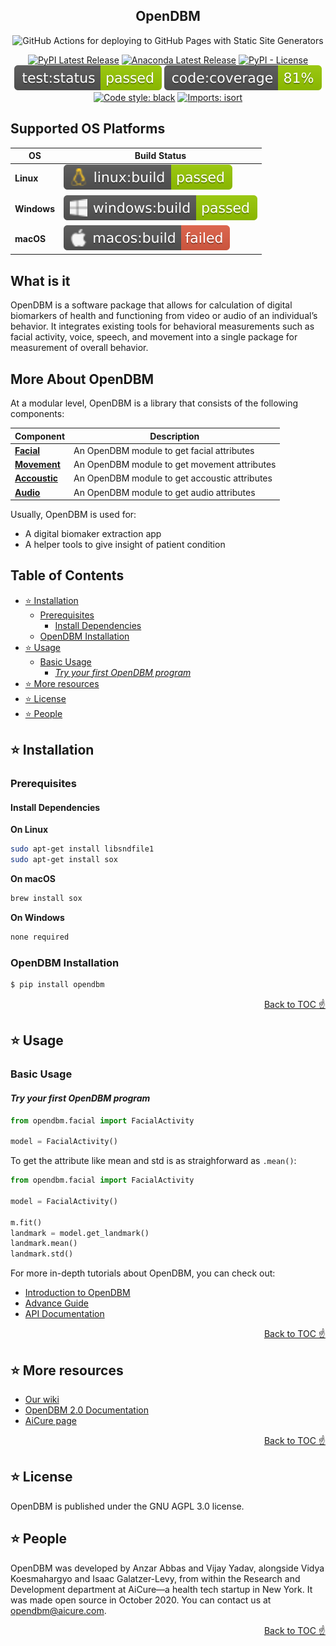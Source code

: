 <h2 align="center">
OpenDBM
</h2>

<div align="center">
  <img width="400" alt="GitHub Actions for deploying to GitHub Pages with Static Site Generators" src="./images/odbm.png">

[![PyPI Latest Release](https://img.shields.io/pypi/v/odbm?style=plastic)](https://pypi.org/project/odbm/)
[![Anaconda Latest Release](https://img.shields.io/badge/Anaconda.org-1.4.3-blue.svg?style=plastic)](https://anaconda.org/r/r-odbc)
[![PyPI - License](https://img.shields.io/pypi/l/odbm?style=plastic)](https://github.com/AiCure/open_dbm/blob/master/license.txt)
[![Test](https://raw.githubusercontent.com/teebid/aicure_opendbm/master/images/badges/test_status.svg)](https://github.com/teebid/aicure_opendbm/actions/workflows/open_dbm-code-checking.yml?query=branch%3Amaster++)
[![Coverage](https://raw.githubusercontent.com/teebid/aicure_opendbm/master/images/badges/code_coverage.svg)](https://github.com/teebid/aicure_opendbm/actions/workflows/open_dbm-code-checking.yml?query=branch%3Amaster++)
[![Code style: black](https://img.shields.io/badge/code%20style-black-000000.svg?style=flat)](https://github.com/psf/black)
[![Imports: isort](https://img.shields.io/badge/%20imports-isort-%231674b1?style=flat&labelColor=ef8336)](https://pycqa.github.io/isort/)
</div>

## Supported OS Platforms

OS                    | Build Status
----------------------------- | --------------------------------------------------------------------------------------------------------------------------------------------------------------------------------
**Linux**                 | [![Build](https://github.com/teebid/aicure_opendbm/blob/master/images/badges/linux_status.svg)](https://github.com/teebid/aicure_opendbm/actions/workflows/open_dbm-build-checking.yml)
**Windows**                 | [![Build](https://github.com/teebid/aicure_opendbm/blob/master/images/badges/windows_status.svg)](https://github.com/teebid/aicure_opendbm/actions/workflows/open_dbm-build-checking.yml)
**macOS**                 | [![Build](https://github.com/teebid/aicure_opendbm/blob/master/images/badges/macos_status.svg)](https://github.com/teebid/aicure_opendbm/actions/workflows/open_dbm-build-checking.yml)


## What is it
OpenDBM is a software package that allows for calculation of digital 
biomarkers of health and functioning from video or audio of an individual’s 
behavior. It integrates existing tools for behavioral measurements such as
facial activity, voice, speech, and movement into a single package for measurement 
of overall behavior.

## More About OpenDBM

At a modular level, OpenDBM is a library that consists of the following components:

| Component | Description |
| ---- | --- |
| [**Facial**](https://teebid.github.io/aicure_opendbm/docs/category/api/facial) | An OpenDBM module to get facial attributes |
| [**Movement**](https://teebid.github.io/aicure_opendbm/docs/category/api/movement) | An OpenDBM module to get movement attributes |
| [**Accoustic**](https://teebid.github.io/aicure_opendbm/docs/category/api/accoustic) | An OpenDBM module to get accoustic attributes  |
| [**Audio**](https://teebid.github.io/aicure_opendbm/docs/category/api/audio) | An OpenDBM module to get audio attributes |

Usually, OpenDBM is used for:

- A digital biomaker extraction app
- A helper tools to give insight of patient condition

## Table of Contents

<!-- START doctoc generated TOC please keep comment here to allow auto update -->
<!-- DON'T EDIT THIS SECTION, INSTEAD RE-RUN doctoc TO UPDATE -->

- [⭐️ Installation](#%EF%B8%8F-installation)
  - [Prerequisites](#prerequisites)
    - [Install Dependencies](#install-dependencies)
  - [OpenDBM Installation](#opendbm-installation)
- [⭐️ Usage](#%EF%B8%8F-usage)
  - [Basic Usage](#basic-usage)
    - [*Try your first OpenDBM program*](#try-your-first-opendbm-program)
- [⭐️ More resources](#%EF%B8%8F-more-resources)
- [⭐️ License](#%EF%B8%8F-license)
- [⭐️ People](#%EF%B8%8F-people)

<!-- END doctoc generated TOC please keep comment here to allow auto update -->

## ⭐️ Installation
### Prerequisites
#### Install Dependencies

**On Linux**

```bash
sudo apt-get install libsndfile1
sudo apt-get install sox
```

**On macOS**

```bash
brew install sox
```

**On Windows**

```bash
none required
```

### OpenDBM Installation
```bash
$ pip install opendbm 
```

<div align="right">
<a href="#table-of-contents">Back to TOC ☝️</a>
</div>

## ⭐️ Usage
### Basic Usage
#### *Try your first OpenDBM program*
```python
from opendbm.facial import FacialActivity

model = FacialActivity()
```

To get the attribute like mean and std is as straighforward as `.mean()`:

```python
from opendbm.facial import FacialActivity

model = FacialActivity()

m.fit()
landmark = model.get_landmark()
landmark.mean()
landmark.std()
```

For more in-depth tutorials about OpenDBM, you can check out:

-   [Introduction to OpenDBM](https://teebid.github.io/aicure_opendbm/docs/intro)
-   [Advance Guide](https://teebid.github.io/aicure_opendbm/docs/advance)
-   [API Documentation](https://teebid.github.io/aicure_opendbm/docs/category/api)

<div align="right">
<a href="#table-of-contents">Back to TOC ☝️</a>
</div>

## ⭐️ More resources
-   [Our wiki](https://github.com/AiCure/open_dbm/wiki)
-   [OpenDBM 2.0 Documentation](https://docs.google.com/document/d/1O6OUSY9FHFCZfpIWu3Kgg0Q_dyp073xjjQ2K3viEffU/edit#heading=h.rxr2y5t62mwa)
-   [AiCure page](https://aicure.com/opendbm/)

<div align="right">
<a href="#table-of-contents">Back to TOC ☝️</a>
</div>

## ⭐️ License
OpenDBM is published under the GNU AGPL 3.0 license.


## ⭐️ People
OpenDBM was developed by Anzar Abbas and Vijay Yadav, alongside Vidya Koesmahargyo and Isaac Galatzer-Levy, from within the Research and Development department at AiCure––a health tech startup in New York. It was made open source in October 2020. You can contact us at opendbm@aicure.com.

<div align="right">
<a href="#table-of-contents">Back to TOC ☝️</a>
</div>